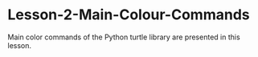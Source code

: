 # Lesson-2-Main-Colour-Commands
Main color commands of the Python turtle library are presented in this lesson. 
